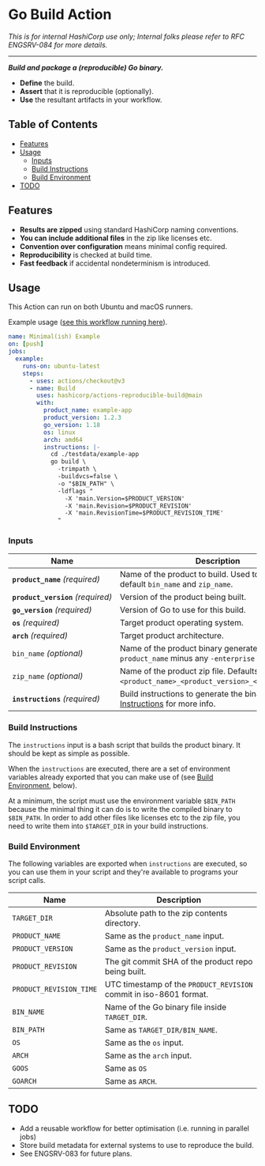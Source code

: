 # Go Build Action

_This is for internal HashiCorp use only; Internal folks please refer to RFC ENGSRV-084 for more details._

-----

_**Build and package a (reproducible) Go binary.**_

- **Define** the build.
- **Assert** that it is reproducible (optionally).
- **Use** the resultant artifacts in your workflow.

<!-- insert:scripts/codegen/table_of_contents -->
## Table of Contents
* [Features](#features)
* [Usage](#usage)
  * [Inputs](#inputs)
  * [Build Instructions](#build-instructions)
  * [Build Environment](#build-environment)
* [TODO](#todo)
<!-- end:insert:scripts/codegen/table_of_contents -->

## Features

- **Results are zipped** using standard HashiCorp naming conventions.
- **You can include additional files** in the zip like licenses etc.
- **Convention over configuration** means minimal config required.
- **Reproducibility** is checked at build time.
- **Fast feedback** if accidental nondeterminism is introduced.

## Usage

This Action can run on both Ubuntu and macOS runners.

Example usage ([see this workflow running here](https://github.com/hashicorp/actions-reproducible-build/actions/workflows/example.yml)).

<!-- insert:scripts/codegen/print_example_workflow -->
```yaml
name: Minimal(ish) Example
on: [push]
jobs:
  example:
    runs-on: ubuntu-latest
    steps:
      - uses: actions/checkout@v3
      - name: Build
        uses: hashicorp/actions-reproducible-build@main
        with:
          product_name: example-app
          product_version: 1.2.3
          go_version: 1.18
          os: linux
          arch: amd64
          instructions: |-
            cd ./testdata/example-app
            go build \
              -trimpath \
              -buildvcs=false \
              -o "$BIN_PATH" \
              -ldflags "
                -X 'main.Version=$PRODUCT_VERSION'
                -X 'main.Revision=$PRODUCT_REVISION'
                -X 'main.RevisionTime=$PRODUCT_REVISION_TIME'
              "
```
<!-- end:insert:scripts/codegen/print_example_workflow -->

### Inputs

<!-- insert:scripts/codegen/inputs_doc -->
|  Name                                     |  Description                                                                                              |
|  -----                                    |  -----                                                                                                    |
|  **`product_name`**&nbsp;_(required)_     |  Name of the product to build. Used to calculate default `bin_name` and `zip_name`.                       |
|  **`product_version`**&nbsp;_(required)_  |  Version of the product being built.                                                                      |
|  **`go_version`**&nbsp;_(required)_       |  Version of Go to use for this build.                                                                     |
|  **`os`**&nbsp;_(required)_               |  Target product operating system.                                                                         |
|  **`arch`**&nbsp;_(required)_             |  Target product architecture.                                                                             |
|  `bin_name`&nbsp;_(optional)_             |  Name of the product binary generated. Defaults to `product_name` minus any `-enterprise` suffix.         |
|  `zip_name`&nbsp;_(optional)_             |  Name of the product zip file. Defaults to `<product_name>_<product_version>_<os>_<arch>.zip`.            |
|  **`instructions`**&nbsp;_(required)_     |  Build instructions to generate the binary. See [Build Instructions](#build-instructions) for more info.  |
<!-- end:insert:scripts/codegen/inputs_doc -->

### Build Instructions

The `instructions` input is a bash script that builds the product binary.
It should be kept as simple as possible.

When the `instructions` are executed, there are a set of environment variables
already exported that you can make use of (see [Build Environment](#build-environment), below).

At a minimum, the script must use the environment variable `$BIN_PATH`
because the minimal thing it can do is to write the compiled binary to `$BIN_PATH`.
In order to add other files like licenses etc to the zip file, you need to
write them into `$TARGET_DIR` in your build instructions.

### Build Environment

The following variables are exported when `instructions` are executed,
so you can use them in your script and they're available to programs your
script calls.

<!-- insert:scripts/codegen/environment_doc -->
|  Name                     |  Description                                                         |
|  -----                    |  -----                                                               |
|  `TARGET_DIR`             |  Absolute path to the zip contents directory.                        |
|  `PRODUCT_NAME`           |  Same as the `product_name` input.                                   |
|  `PRODUCT_VERSION`        |  Same as the `product_version` input.                                |
|  `PRODUCT_REVISION`       |  The git commit SHA of the product repo being built.                 |
|  `PRODUCT_REVISION_TIME`  |  UTC timestamp of the `PRODUCT_REVISION` commit in iso-8601 format.  |
|  `BIN_NAME`               |  Name of the Go binary file inside `TARGET_DIR`.                     |
|  `BIN_PATH`               |  Same as `TARGET_DIR/BIN_NAME`.                                      |
|  `OS`                     |  Same as the `os` input.                                             |
|  `ARCH`                   |  Same as the `arch` input.                                           |
|  `GOOS`                   |  Same as `OS`                                                        |
|  `GOARCH`                 |  Same as `ARCH`.                                                     |
<!-- end:insert:scripts/codegen/environment_doc -->

## TODO

- Add a reusable workflow for better optimisation (i.e. running in parallel jobs)
- Store build metadata for external systems to use to reproduce the build.
- See ENGSRV-083 for future plans.
